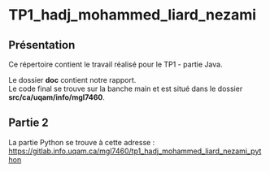 # TP1_hadj_mohammed_liard_nezami

## Présentation

Ce répertoire contient le travail réalisé pour le TP1 - partie Java.  

Le dossier **doc** contient notre rapport.  
Le code final se trouve sur la banche main et est situé dans le dossier **src/ca/uqam/info/mgl7460**.

## Partie 2

La partie Python se trouve à cette adresse : https://gitlab.info.uqam.ca/mgl7460/tp1_hadj_mohammed_liard_nezami_python
